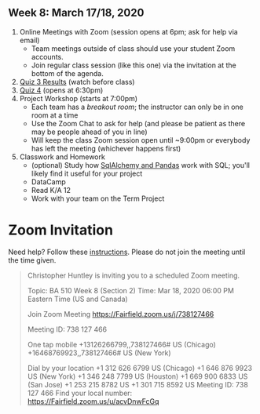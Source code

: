 ## Week 8: March 17/18, 2020

1. Online Meetings with Zoom (session opens at 6pm; ask for help via email)
    * Team meetings outside of class should use your student Zoom accounts. 
    * Join regular class session (like this one) via the invitation at the bottom of the agenda. 
2. [Quiz 3 Results](https://www.dropbox.com/s/wg5s0f1ys33u8z2/BA510_Quiz3_Results.mp4?dl=0) (watch before class)
3. [Quiz 4](https://docs.google.com/forms/d/e/1FAIpQLSchQ0CJ_UL3-_28YZS4LSenGJJCD9hYU10fo6qqaEFVTsL5yQ/viewform?usp=sf_link) (opens at 6:30pm)
4. Project Workshop (starts at 7:00pm)
    * Each team has a _breakout room_; the instructor can only be in one room at a time
    * Use the Zoom Chat to ask for help (and please be patient as there may be people ahead of you in line)
    * Will keep the class Zoom session open until ~9:00pm or everybody has left  the meeting (whichever happens first)
5. Classwork and Homework
    * (optional) Study how [SqlAlchemy and Pandas](../Slides/L9_SqlAlchemy_Pandas.pdf) work with SQL; you'll likely find it useful for your project
    * DataCamp
    * Read K/A 12
    * Work with your team on the Term Project

# Zoom Invitation
Need help? Follow these [instructions](https://quip.com/rULNAVPjKQlj).
Please do not join the meeting until the time given. 


>Christopher Huntley is inviting you to a scheduled Zoom meeting.
>
>Topic: BA 510 Week 8 (Section 2)
>Time: Mar 18, 2020 06:00 PM Eastern Time (US and Canada)
>
>Join Zoom Meeting
>https://Fairfield.zoom.us/j/738127466
>
>Meeting ID: 738 127 466
>
>One tap mobile
>+13126266799,,738127466# US (Chicago)
>+16468769923,,738127466# US (New York)
>
>Dial by your location
>        +1 312 626 6799 US (Chicago)
>        +1 646 876 9923 US (New York)
>        +1 346 248 7799 US (Houston)
>        +1 669 900 6833 US (San Jose)
>        +1 253 215 8782 US
>        +1 301 715 8592 US
>Meeting ID: 738 127 466
>Find your local number: https://Fairfield.zoom.us/u/acvDnwFcGq

